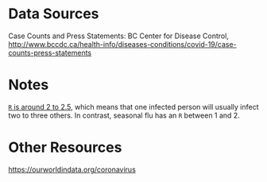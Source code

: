 # Data Sources

Case Counts and Press Statements: BC Center for Disease Control, http://www.bccdc.ca/health-info/diseases-conditions/covid-19/case-counts-press-statements

# Notes

[`R` is around 2 to 2.5](https://www.nature.com/articles/d41586-020-00758-2), which means that one infected person will usually infect two to three others. In contrast, seasonal flu has an `R` between 1 and 2.

# Other Resources

https://ourworldindata.org/coronavirus

